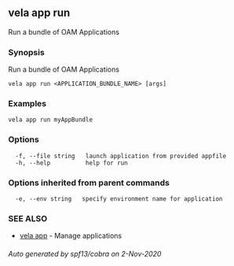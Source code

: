 ## vela app run

Run a bundle of OAM Applications

### Synopsis

Run a bundle of OAM Applications

```
vela app run <APPLICATION_BUNDLE_NAME> [args]
```

### Examples

```
vela app run myAppBundle
```

### Options

```
  -f, --file string   launch application from provided appfile
  -h, --help          help for run
```

### Options inherited from parent commands

```
  -e, --env string   specify environment name for application
```

### SEE ALSO

* [vela app](vela_app.md)	 - Manage applications

###### Auto generated by spf13/cobra on 2-Nov-2020
